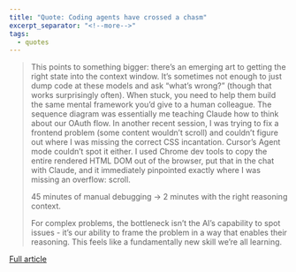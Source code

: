 ```yaml
---
title: "Quote: Coding agents have crossed a chasm"
excerpt_separator: "<!--more-->"
tags:
  - quotes
---
```


> This points to something bigger: there’s an emerging art to getting the right state into the context window. It’s sometimes not enough to just dump code at these models and ask “what’s wrong?” (though that works surprisingly often). When stuck, you need to help them build the same mental framework you’d give to a human colleague. The sequence diagram was essentially me teaching Claude how to think about our OAuth flow. In another recent session, I was trying to fix a frontend problem (some content wouldn’t scroll) and couldn’t figure out where I was missing the correct CSS incantation. Cursor’s Agent mode couldn’t spot it either. I used Chrome dev tools to copy the entire rendered HTML DOM out of the browser, put that in the chat with Claude, and it immediately pinpointed exactly where I was missing an overflow: scroll.
> 
> 45 minutes of manual debugging → 2 minutes with the right reasoning context.
> 
> For complex problems, the bottleneck isn’t the AI’s capability to spot issues - it’s our ability to frame the problem in a way that enables their reasoning. This feels like a fundamentally new skill we’re all learning.

[Full article](https://blog.singleton.io/posts/2025-06-14-coding-agents-cross-a-chasm/)
